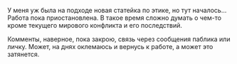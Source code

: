 У меня уж была на подходе новая статейка по этике, но тут началось... Работа пока приостановлена. В такое время сложно думать о чем-то кроме текущего мирового конфликта и его последствий.

Комменты, наверное, пока закрою, связь через сообщения паблика или личку. Может, на днях оклемаюсь и вернусь к работе, а может это затянется.